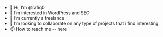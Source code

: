 - 👋 Hi, I’m @rafiq0
- 👀 I’m interested in WordPress and SEO
- 🌱 I’m currently a freelance
- 💞️ I’m looking to collaborate on any type of projects that i find interesting
- 📫 How to reach me -- here

<!---
rafiq0/rafiq0 is a ✨ special ✨ repository because its `README.md` (this file) appears on your GitHub profile.
You can click the Preview link to take a look at your changes.
--->
